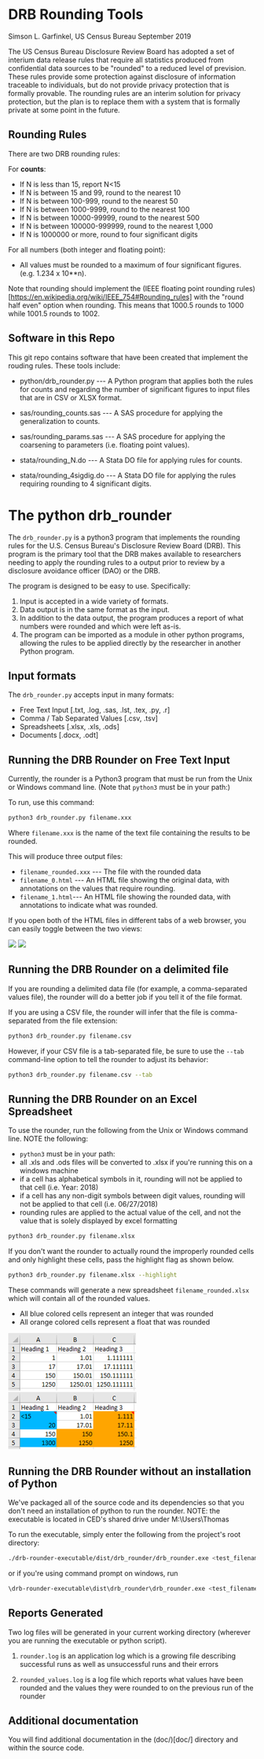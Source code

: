 # DRB Rounding Tools
Simson L. Garfinkel, US Census Bureau
September 2019

The US Census Bureau Disclosure Review Board has adopted a set of
interium data release rules that require all statistics produced from
confidential data sources to be "rounded" to a reduced level of
prevision.  These rules provide some protection against disclosure of
information traceable to individuals, but do not provide privacy
protection that is formally provable. The rounding rules are an
interim solution for privacy protection, but the plan is to replace
them with a system that is formally private at some point in the
future.

## Rounding Rules

There are two DRB rounding rules:

For __counts__:

  * If N is less than 15, report N<15
  * If N is between 15 and 99, round to the nearest 10
  * If N is between 100-999, round to the nearest 50
  * If N is between 1000-9999, round to the nearest 100
  * If N is between 10000-99999, round to the nearest 500
  * If N is between 100000-999999, round to the nearest 1,000
  * If N is 1000000 or more, round to four significant digits

For all numbers (both integer and floating point):

  * All values must be rounded to a maximum of four significant
  figures. (e.g. 1.234 x 10**n).

Note that rounding should implement the (IEEE floating point rounding
rules)[https://en.wikipedia.org/wiki/IEEE_754#Rounding_rules] with the
"round half even" option when rounding. This means that 1000.5 rounds
to 1000 while 1001.5 rounds to 1002.

## Software in this Repo
This git repo contains software that have been created that implement the
rouding rules. These tools include:

* python/drb_rounder.py --- A Python program that applies both the
  rules for counts and regarding the number of significant figures to
  input files that are in CSV or XLSX format.

* sas/rounding_counts.sas --- A SAS procedure for applying the
  generalization to counts.

* sas/rounding_params.sas --- A SAS procedure for applying the
  coarsening to parameters (i.e. floating point values).

* stata/rounding_N.do --- A Stata DO file for applying rules for
  counts.

* stata/rounding_4sigdig.do --- A Stata DO file for applying the rules
  requiring rounding to 4 significant digits.

# The python drb_rounder

The `drb_rounder.py` is a python3 program that implements the rounding rules for the
U.S. Census Bureau's Disclosure Review Board (DRB). This program is the
primary tool that the DRB makes available to researchers needing to
apply the rounding rules to a output prior to review by a disclosure
avoidance officer (DAO) or the DRB.

The program is designed to be easy to use. Specifically:

1. Input is accepted in a wide variety of formats.
2. Data output is in the same format as the input.
3. In addition to the data output, the program produces a report of what numbers were rounded and which were left as-is.
4. The program can be imported as a module in other python programs, allowing the rules to be applied directly by the researcher in another Python program.


## Input formats

The `drb_rounder.py` accepts input in many formats:

* Free Text Input [.txt, .log, .sas, .lst, .tex, .py, .r]
* Comma / Tab Separated Values [.csv, .tsv]
* Spreadsheets [.xlsx, .xls, .ods]
* Documents [.docx, .odt]

## Running the DRB Rounder on Free Text Input
Currently, the rounder is a Python3 program that must be run from the Unix or Windows command line.
(Note that `python3` must be in your path:)

To run, use this command:

```sh
python3 drb_rounder.py filename.xxx
```

Where `filename.xxx` is the name of the text file containing the results to be
rounded.

This will produce three output files:
  * `filename_rounded.xxx` --- The file with the rounded data
  * `filename_0.html` --- An HTML file showing the original data, with
  annotations on the values that require rounding.
  * `filename_1.html`--- An HTML file showing the rounded data, with
  annotations to indicate what was rounded.

If you open both of the HTML files in different tabs of a web browser, you can
easily toggle between the two views:

<img src='pics/input0.png'> <img src='pics/input1.png'>

## Running the DRB Rounder on a delimited file

If you are rounding a delimited data file (for example, a comma-separated values file), the rounder will do a better job if you tell it of the file format.

If you are using a CSV file, the rounder will infer that the file is comma-separated from the file extension:

```sh
python3 drb_rounder.py filename.csv
```

However, if your CSV file is a tab-separated file, be sure to use the `--tab` command-line option to tell the rounder to adjust its behavior:

```sh
python3 drb_rounder.py filename.csv --tab
```

## Running the DRB Rounder on an Excel Spreadsheet
To use the rounder, run the following from the Unix or Windows command line.
NOTE the following:
  * `python3` must be in your path:
  * all .xls and .ods files will be converted to .xlsx if you're running this
  on a windows machine
  * if a cell has alphabetical symbols in it, rounding will not be applied to
  that cell (i.e. Year: 2018)
  * if a cell has any non-digit symbols between digit values, rounding will not
  be applied to that cell (i.e. 06/27/2018)
  * rounding rules are applied to the actual value of the cell, and not the 
  value that is solely displayed by excel formatting

```sh
python3 drb_rounder.py filename.xlsx
```
If you don't want the rounder to actually round the improperly rounded cells and
only highlight these cells, pass the highlight flag as shown below.

```sh
python3 drb_rounder.py filename.xlsx --highlight
```

These commands will generate a new spreadsheet `filename_rounded.xlsx` which
will contain all of the rounded values.
  * All blue colored cells represent an integer that was rounded
  * All orange colored cells represent a float that was rounded

<img src='pics/xlsx_input.png'> <img src='pics/xlsx_output.png'>


## Running the DRB Rounder without an installation of Python
We've packaged all of the source code and its dependencies so that you don't
need an installation of python to run the rounder. NOTE: the executable is
located in CED's shared drive under M:\Users\Thomas

To run the executable, simply enter the following from the project's root 
directory:

```sh
./drb-rounder-executable/dist/drb_rounder/drb_rounder.exe <test_filename_here>
```

or if you're using command prompt on windows, run

```sh
\drb-rounder-executable\dist\drb_rounder\drb_rounder.exe <test_filename_here>
```


## Reports Generated
Two log files will be generated in your current working directory (wherever you
are running the executable or python script).

1. `rounder.log` is an application log which is a growing file describing successful runs as well as unsuccessful runs and their errors

2. `rounded_values.log` is a log file which reports what values have been rounded and the values they were rounded to on the previous run of the rounder


## Additional documentation

You will find additional documentation in the (doc/)[doc/] directory and within the source code.

